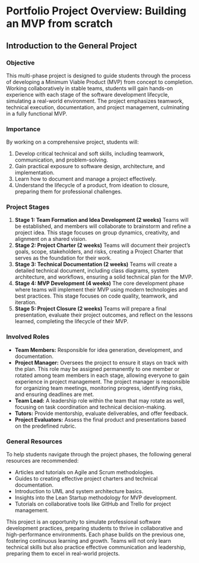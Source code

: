 # Portfolio Project Overview: Building an MVP from scratch
## Introduction to the General Project
### Objective
This multi-phase project is designed to guide students through the process of developing a Minimum Viable Product (MVP) from concept to completion. Working collaboratively in stable teams, students will gain hands-on experience with each stage of the software development lifecycle, simulating a real-world environment. The project emphasizes teamwork, technical execution, documentation, and project management, culminating in a fully functional MVP.

### Importance
By working on a comprehensive project, students will:
1. Develop critical technical and soft skills, including teamwork, communication, and problem-solving.
2. Gain practical exposure to software design, architecture, and implementation.
3. Learn how to document and manage a project effectively.
4. Understand the lifecycle of a product, from ideation to closure, preparing them for professional challenges.

### Project Stages
1. **Stage 1: Team Formation and Idea Development (2 weeks)**
Teams will be established, and members will collaborate to brainstorm and refine a project idea. This stage focuses on group dynamics, creativity, and alignment on a shared vision.
2. **Stage 2: Project Charter (2 weeks)**
Teams will document their project’s goals, scope, stakeholders, and risks, creating a Project Charter that serves as the foundation for their work.
3. **Stage 3: Technical Documentation (2 weeks)**
Teams will create a detailed technical document, including class diagrams, system architecture, and workflows, ensuring a solid technical plan for the MVP.
4. **Stage 4: MVP Development (4 weeks)**
The core development phase where teams will implement their MVP using modern technologies and best practices. This stage focuses on code quality, teamwork, and iteration.
5. **Stage 5: Project Closure (2 weeks)**
Teams will prepare a final presentation, evaluate their project outcomes, and reflect on the lessons learned, completing the lifecycle of their MVP.

### Involved Roles
- **Team Members:** Responsible for idea generation, development, and documentation.
- **Project Manager:** Oversees the project to ensure it stays on track with the plan. This role may be assigned permanently to one member or rotated among team members in each stage, allowing everyone to gain experience in project management. The project manager is responsible for organizing team meetings, monitoring progress, identifying risks, and ensuring deadlines are met.
- **Team Lead:** A leadership role within the team that may rotate as well, focusing on task coordination and technical decision-making.
- **Tutors:** Provide mentorship, evaluate deliverables, and offer feedback.
- **Project Evaluators:** Assess the final product and presentations based on the predefined rubric.

### General Resources
To help students navigate through the project phases, the following general resources are recommended:
- Articles and tutorials on Agile and Scrum methodologies.
- Guides to creating effective project charters and technical documentation.
- Introduction to UML and system architecture basics.
- Insights into the Lean Startup methodology for MVP development.
- Tutorials on collaborative tools like GitHub and Trello for project management.

This project is an opportunity to simulate professional software development practices, preparing students to thrive in collaborative and high-performance environments. Each phase builds on the previous one, fostering continuous learning and growth. Teams will not only learn technical skills but also practice effective communication and leadership, preparing them to excel in real-world projects.